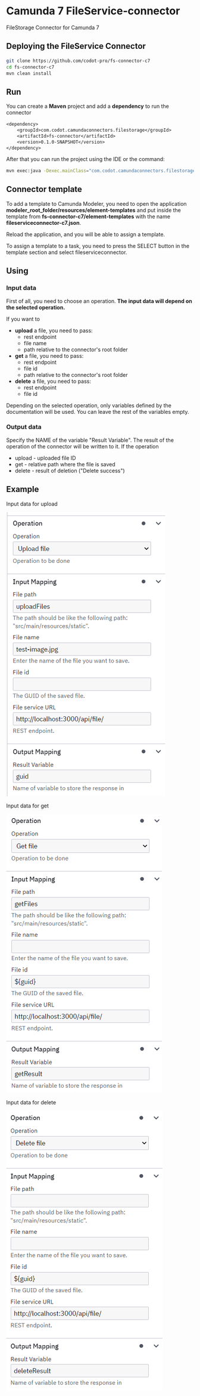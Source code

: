 # Camunda 7 FileService-connector
FileStorage Connector for Camunda 7

## Deploying the FileService Connector

```bash
git clone https://github.com/codot-pro/fs-connector-c7
cd fs-connector-c7
mvn clean install
```

## Run

You can create a **Maven** project and add a **dependency** to run the connector

    <dependency>
        <groupId>com.codot.camundaconnectors.filestorage</groupId>
        <artifactId>fs-connector</artifactId>
        <version>0.1.0-SNAPSHOT</version>
    </dependency>

After that you can run the project using the IDE or the command:
```bash
mvn exec:java -Dexec.mainClass="com.codot.camundaconnectors.filestorage.Main"
```

## Connector template

To add a template to Camunda Modeler, you need to open the application 
**modeler_root_folder/resources/element-templates** and put inside the template from 
**fs-connector-c7/element-templates** with the name **fileserviceconnector-c7.json**. 

Reload the application, and you will be able to assign a template.

To assign a template to a task, you need to press the SELECT button in the template section and select fileserviceconnector.

## Using

### Input data
First of all, you need to choose an operation. **The input data will depend on the selected operation.**

If you want to
- **upload** a file, you need to pass:
  - rest endpoint
  - file name
  - path relative to the connector's root folder
- **get** a file, you need to pass:
  - rest endpoint
  - file id
  - path relative to the connector's root folder
- **delete** a file, you need to pass:
  - rest endpoint
  - file id

Depending on the selected operation, only variables defined by the documentation will be used. You can leave the rest of the variables empty.

### Output data

Specify the NAME of the variable "Result Variable". The result of the operation of the connector will be written to it.
If the operation
- upload - uploaded file ID
- get - relative path where the file is saved
- delete - result of deletion ("Delete success")

## Example

Input data for upload

![Upload!](./assets/images/upload.png "Upload")

Input data for get

![Get!](./assets/images/get.png "Get")

Input data for delete

![Delete!](./assets/images/delete.png "Delete")